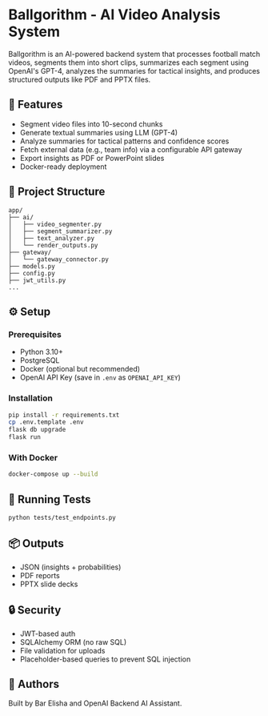 # Ballgorithm - AI Video Analysis System

Ballgorithm is an AI-powered backend system that processes football match videos, segments them into short clips, summarizes each segment using OpenAI's GPT-4, analyzes the summaries for tactical insights, and produces structured outputs like PDF and PPTX files.

## 🧠 Features
- Segment video files into 10-second chunks
- Generate textual summaries using LLM (GPT-4)
- Analyze summaries for tactical patterns and confidence scores
- Fetch external data (e.g., team info) via a configurable API gateway
- Export insights as PDF or PowerPoint slides
- Docker-ready deployment

## 📁 Project Structure
```
app/
├── ai/
│   ├── video_segmenter.py
│   ├── segment_summarizer.py
│   ├── text_analyzer.py
│   └── render_outputs.py
├── gateway/
│   └── gateway_connector.py
├── models.py
├── config.py
├── jwt_utils.py
...
```

## ⚙️ Setup

### Prerequisites
- Python 3.10+
- PostgreSQL
- Docker (optional but recommended)
- OpenAI API Key (save in `.env` as `OPENAI_API_KEY`)

### Installation

```bash
pip install -r requirements.txt
cp .env.template .env
flask db upgrade
flask run
```

### With Docker
```bash
docker-compose up --build
```

## 🧪 Running Tests
```bash
python tests/test_endpoints.py
```

## 📦 Outputs
- JSON (insights + probabilities)
- PDF reports
- PPTX slide decks

## 🔒 Security
- JWT-based auth
- SQLAlchemy ORM (no raw SQL)
- File validation for uploads
- Placeholder-based queries to prevent SQL injection

## 🧰 Authors
Built by Bar Elisha and OpenAI Backend AI Assistant.